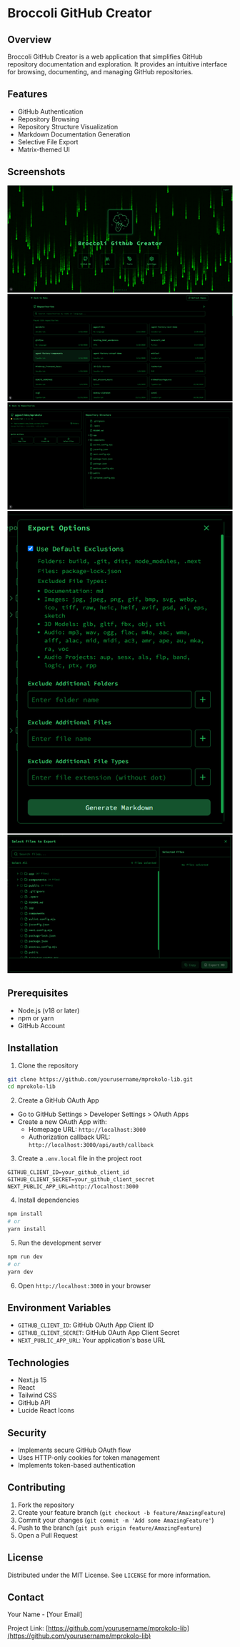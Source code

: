 # Broccoli GitHub Creator

## Overview

Broccoli GitHub Creator is a web application that simplifies GitHub repository documentation and exploration. It provides an intuitive interface for browsing, documenting, and managing GitHub repositories.

## Features

- GitHub Authentication
- Repository Browsing
- Repository Structure Visualization
- Markdown Documentation Generation
- Selective File Export
- Matrix-themed UI

## Screenshots

![Home Screen](/docs/screenshots/1_home.png)
![Repositories View](/docs/screenshots/2_repoview.png)
![Single Repository View](/docs/screenshots/3_repo_single.png)
![Export Markdown](/docs/screenshots/4_exportmd.png)
![Export Selected Files](/docs/screenshots/5_export_selected_files.png)

## Prerequisites

- Node.js (v18 or later)
- npm or yarn
- GitHub Account

## Installation

1. Clone the repository
```bash
git clone https://github.com/yourusername/mprokolo-lib.git
cd mprokolo-lib
```

2. Create a GitHub OAuth App
- Go to GitHub Settings > Developer Settings > OAuth Apps
- Create a new OAuth App with:
  - Homepage URL: `http://localhost:3000`
  - Authorization callback URL: `http://localhost:3000/api/auth/callback`

3. Create a `.env.local` file in the project root
```env
GITHUB_CLIENT_ID=your_github_client_id
GITHUB_CLIENT_SECRET=your_github_client_secret
NEXT_PUBLIC_APP_URL=http://localhost:3000
```

4. Install dependencies
```bash
npm install
# or
yarn install
```

5. Run the development server
```bash
npm run dev
# or
yarn dev
```

6. Open `http://localhost:3000` in your browser

## Environment Variables

- `GITHUB_CLIENT_ID`: GitHub OAuth App Client ID
- `GITHUB_CLIENT_SECRET`: GitHub OAuth App Client Secret
- `NEXT_PUBLIC_APP_URL`: Your application's base URL

## Technologies

- Next.js 15
- React
- Tailwind CSS
- GitHub API
- Lucide React Icons

## Security

- Implements secure GitHub OAuth flow
- Uses HTTP-only cookies for token management
- Implements token-based authentication

## Contributing

1. Fork the repository
2. Create your feature branch (`git checkout -b feature/AmazingFeature`)
3. Commit your changes (`git commit -m 'Add some AmazingFeature'`)
4. Push to the branch (`git push origin feature/AmazingFeature`)
5. Open a Pull Request

## License

Distributed under the MIT License. See `LICENSE` for more information.

## Contact

Your Name - [Your Email]

Project Link: [https://github.com/yourusername/mprokolo-lib](https://github.com/yourusername/mprokolo-lib)